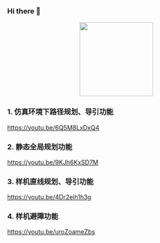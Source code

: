 ### Hi there 👋

<div align="center">
<span>  </span>
<!--- <img height="170px" src="https://github-readme-stats.vercel.app/api?username=rand0md00r&theme=radical" /><span>--->  </span><img height="170px" src="https://github-readme-stats.vercel.app/api/top-langs/?username=rand0md00r&layout=compact&langs_count=8&theme=radical" />
<span>  </span>
</div>

### 1. 仿真环境下路径规划、导引功能
https://youtu.be/6Q5M8LxDxQ4

### 2. 静态全局规划功能
https://youtu.be/9KJh6KxSD7M

### 3. 样机直线规划、导引功能
https://youtu.be/4Dr2eih1h3g

### 4. 样机避障功能
https://youtu.be/uroZoameZbs
